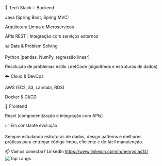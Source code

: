 ## 
🚀 Tech Stack
💡 Backend

Java (Spring Boot, Spring MVC)

Arquitetura Limpa e Microserviços

APIs REST | Integração com serviços externos

📊 Data & Problem Solving

Python (pandas, NumPy, regressão linear)

Resolução de problemas estilo LeetCode (algoritmos e estruturas de dados)

☁️ Cloud & DevOps

AWS (EC2, S3, Lambda, RDS)

Docker & CI/CD

🎨 Frontend

React (componentização e integração com APIs)

📈 Em constante evolução

Sempre estudando estruturas de dados, design patterns e melhores práticas para entregar código limpo, eficiente e de fácil manutenção.

📫 Vamos conectar? LinkedIn https://www.linkedin.com/in/henrydias14/
![Top Langs](https://github-readme-stats.vercel.app/api/top-langs/?username=henrydiass&layout=compact&theme=tokyonight)

